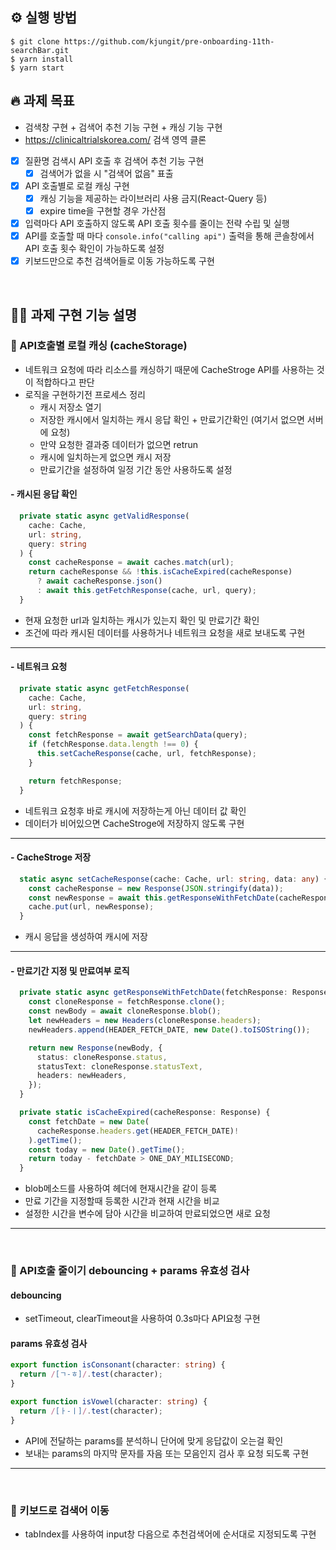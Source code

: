 ## ⚙️ 실행 방법
```
$ git clone https://github.com/kjungit/pre-onboarding-11th-searchBar.git
$ yarn install
$ yarn start
```

## 🔥 과제 목표
- 검색창 구현 + 검색어 추천 기능 구현 + 캐싱 기능 구현
- https://clinicaltrialskorea.com/ 검색 영역 클론
- [x] 질환명 검색시 API 호출 후 검색어 추천 기능 구현
   - [x] 검색어가 없을 시 "검색어 없음" 표출
- [x] API 호출별로 로컬 캐싱 구현
   - [x] 캐싱 기능을 제공하는 라이브러리 사용 금지(React-Query 등)
   - [x] expire time을 구현할 경우 가산점
- [x] 입력마다 API 호출하지 않도록 API 호출 횟수를 줄이는 전략 수립 및 실행
- [x] API를 호출할 때 마다 `console.info("calling api")` 출력을 통해 콘솔창에서 API 호출 횟수 확인이 가능하도록 설정
- [x] 키보드만으로 추천 검색어들로 이동 가능하도록 구현

</br>

## 🙆🏻 과제 구현 기능 설명
### 📌 API호출별 로컬 캐싱 (cacheStorage)
- 네트워크 요청에 따라 리소스를 캐싱하기 때문에 CacheStroge API를 사용하는 것이 적합하다고 판단
- 로직을 구현하기전 프로세스 정리
    - 캐시 저장소 열기
    - 저장한 캐시에서 일치하는 캐시 응답 확인 + 만료기간확인 (여기서 없으면 서버에 요청)  
    - 만약 요청한 결과중 데이터가 없으면 retrun
    - 캐시에 일치하는게 없으면 캐시 저장
    - 만료기간을 설정하여 일정 기간 동안 사용하도록 설정

#### - 캐시된 응답 확인 
```ts
  private static async getValidResponse(
    cache: Cache,
    url: string,
    query: string
  ) {
    const cacheResponse = await caches.match(url); 
    return cacheResponse && !this.isCacheExpired(cacheResponse)
      ? await cacheResponse.json()
      : await this.getFetchResponse(cache, url, query);
  }
```
- 현재 요청한 url과 일치하는 캐시가 있는지 확인 및 만료기간 확인
- 조건에 따라 캐시된 데이터를 사용하거나 네트워크 요청을 새로 보내도록 구현


---


#### - 네트워크 요청
```ts
  private static async getFetchResponse(
    cache: Cache,
    url: string,
    query: string
  ) {
    const fetchResponse = await getSearchData(query);
    if (fetchResponse.data.length !== 0) {
      this.setCacheResponse(cache, url, fetchResponse);
    }

    return fetchResponse;
  }
```
- 네트워크 요청후 바로 캐시에 저장하는게 아닌 데이터 값 확인
- 데이터가 비어있으면 CacheStroge에 저장하지 않도록 구현


---


#### - CacheStroge 저장
```ts
  static async setCacheResponse(cache: Cache, url: string, data: any) {
    const cacheResponse = new Response(JSON.stringify(data));
    const newResponse = await this.getResponseWithFetchDate(cacheResponse);
    cache.put(url, newResponse);
  }
```
- 캐시 응답을 생성하여 캐시에 저장


---


#### - 만료기간 지정 및 만료여부 로직
```ts
  private static async getResponseWithFetchDate(fetchResponse: Response) {
    const cloneResponse = fetchResponse.clone();
    const newBody = await cloneResponse.blob();
    let newHeaders = new Headers(cloneResponse.headers);
    newHeaders.append(HEADER_FETCH_DATE, new Date().toISOString());

    return new Response(newBody, {
      status: cloneResponse.status,
      statusText: cloneResponse.statusText,
      headers: newHeaders,
    });
  }

  private static isCacheExpired(cacheResponse: Response) {
    const fetchDate = new Date(
      cacheResponse.headers.get(HEADER_FETCH_DATE)!
    ).getTime();
    const today = new Date().getTime();
    return today - fetchDate > ONE_DAY_MILISECOND;
  }
```
- blob메소드를 사용하여 헤더에 현재시간을 같이 등록
- 만료 기간을 지정할때 등록한 시간과 현재 시간을 비교
- 설정한 시간을 변수에 담아 시간을 비교하여 만료되었으면 새로 요청

---
</br>

### 📌 API호출 줄이기 debouncing + params 유효성 검사
#### debouncing
- setTimeout, clearTimeout을 사용하여 0.3s마다 API요청 구현
#### params 유효성 검사
```ts
export function isConsonant(character: string) {
  return /[ㄱ-ㅎ]/.test(character);
}

export function isVowel(character: string) {
  return /[ㅏ-ㅣ]/.test(character);
}

```
- API에 전달하는 params를 분석하니 단어에 맞게 응답값이 오는걸 확인
- 보내는 params의 마지막 문자를 자음 또는 모음인지 검사 후 요청 되도록 구현
---

</br>

### 📌 키보드로 검색어 이동
- tabIndex를 사용하여 input창 다음으로 추천검색어에 순서대로 지정되도록 구현
